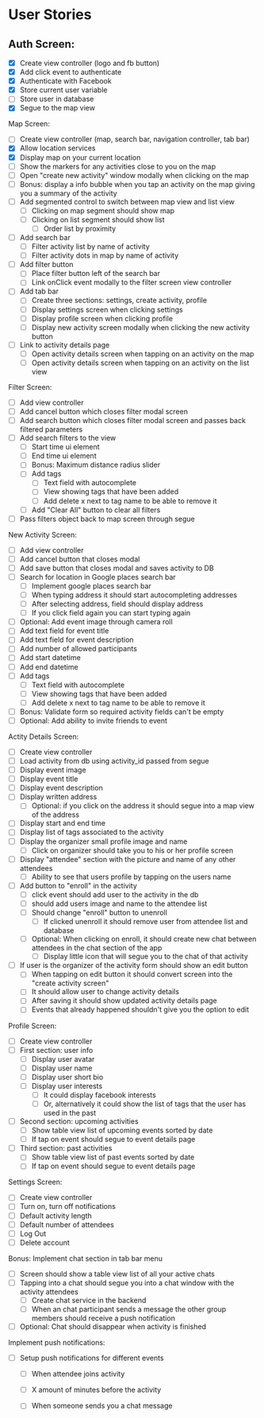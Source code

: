 # User Stories

## Auth Screen:
- [X]  Create view controller (logo and fb button)
- [X] Add click event to authenticate
- [X] Authenticate with Facebook
- [X] Store current user variable
- [ ] Store user in database
- [X] Segue to the map view

Map Screen:
- [ ] Create view controller (map, search bar, navigation controller, tab bar)
- [X] Allow location services
- [X] Display map on your current location
- [ ] Show the markers for any activities close to you on the map
- [ ] Open "create new activity" window modally when clicking on the map
- [ ] Bonus: display a info bubble when you tap an activity on the map giving you a summary of the activity
- [ ] Add segmented control to switch between map view and list view
  - [ ] Clicking on map segment should show map
  - [ ] Clicking on list segment should show list
    - [ ] Order list by proximity
- [ ] Add search bar
  - [ ] Filter activity list by name of activity
  - [ ] Filter activity dots in map by name of activity
- [ ] Add filter button
  - [ ] Place filter button left of the search bar
  - [ ] Link onClick event modally to the filter screen view controller
- [ ] Add tab bar
  - [ ] Create three sections: settings, create activity, profile
  - [ ] Display settings screen when clicking settings
  - [ ] Display profile screen when clicking profile
  - [ ] Display new activity screen modally when clicking the new activity button
- [ ] Link to activity details page
  - [ ] Open activity details screen when tapping on an activity on the map
  - [ ] Open activity details screen when tapping on an activity on the list view

Filter Screen:
- [ ] Add view controller
- [ ] Add cancel button which closes filter modal screen
- [ ] Add search button which closes filter modal screen and passes back filtered parameters
- [ ] Add search filters to the view
  - [ ] Start time ui element
  - [ ] End time ui element
  - [ ] Bonus: Maximum distance radius slider
  - [ ] Add tags
    - [ ] Text field with autocomplete
    - [ ] View showing tags that have been added
    - [ ] Add delete x next to tag name to be able to remove it
  - [ ] Add "Clear All" button to clear all filters   
- [ ] Pass filters object back to map screen through segue

New Activity Screen:
- [ ] Add view controller
- [ ] Add cancel button that closes modal
- [ ] Add save button that closes modal and saves activity to DB
- [ ] Search for location in Google places search bar
  - [ ] Implement google places search bar
  - [ ] When typing address it should start autocompleting addresses
  - [ ] After selecting address, field should display address
  - [ ] If you click field again you can start typing again  
- [ ] Optional: Add event image through camera roll
- [ ] Add text field for event title
- [ ] Add text field for event description
- [ ] Add number of allowed participants
- [ ] Add start datetime
- [ ] Add end datetime
- [ ] Add tags
  - [ ] Text field with autocomplete
  - [ ] View showing tags that have been added
  - [ ] Add delete x next to tag name to be able to remove it
- [ ] Bonus: Validate form so required activity fields can't be empty
- [ ] Optional: Add ability to invite friends to event

Actity Details Screen:
- [ ] Create view controller
- [ ] Load activity from db using activity_id passed from segue
- [ ] Display event image
- [ ] Display event title
- [ ] Display event description
- [ ] Display written address
  - [ ] Optional: if you click on the address it should segue into a map view of the address
- [ ] Display start and end time
- [ ] Display list of tags associated to the activity  
- [ ] Display the organizer small profile image and name
  - [ ] Click on organizer should take you to his or her profile screen
- [ ] Display "attendee" section with the picture and name of any other attendees
  - [ ] Ability to see that users profile by tapping on the users name  
- [ ] Add button to "enroll" in the activity
  - [ ] click event should add user to the activity in the db
  - [ ] should add users image and name to the attendee list
  - [ ] Should change "enroll" button to unenroll
    - [ ] If clicked unenroll it should remove user from attendee list and database
  - [ ] Optional: When clicking on enroll, it should create new chat between attendees in the chat section of the app
    - [ ] Display little icon that will segue you to the chat of that activity
- [ ] If user is the organizer of the activity form should show an edit button
  - [ ] When tapping on edit button it should convert screen into the "create activity screen"
  - [ ] It should allow user to change activity details
  - [ ] After saving it should show updated activity details page 
  - [ ] Events that already happened shouldn't give you the option to edit

Profile Screen:
- [ ] Create view controller
- [ ] First section: user info
  - [ ] Display user avatar
  - [ ] Display user name
  - [ ] Display user short bio
  - [ ] Display user interests
    - [ ] It could display facebook interests
    - [ ] Or, alternatively it could show the list of tags that the user has used in the past
- [ ] Second section: upcoming activities
  - [ ] Show table view list of upcoming events sorted by date
  - [ ] If tap on event should segue to event details page
- [ ] Third section: past activities
  - [ ] Show table view list of past events sorted by date
  - [ ] If tap on event should segue to event details page

Settings Screen:
  - [ ] Create view controller
  - [ ] Turn on, turn off notifications
  - [ ] Default activity length
  - [ ] Default number of attendees
  - [ ] Log Out
  - [ ] Delete account

Bonus:
Implement chat section in tab bar menu
  - [ ] Screen should show a table view list of all your active chats
  - [ ] Tapping into a chat should segue you into a chat window with the activity attendees
    - [ ] Create chat service in the backend
    - [ ] When an chat participant sends a message the other group members should receive a push notification
  - [ ] Optional: Chat should disappear when activity is finished

Implement push notifications:
  - [ ] Setup push notifications for different events
    - [ ] When attendee joins activity
    - [ ] X amount of minutes before the activity
    - [ ] When someone sends you a chat message





